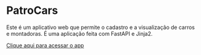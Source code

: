 # PatroCars

Este é um aplicativo web que permite o cadastro e a visualização de carros e montadoras. É uma aplicação feita com FastAPI e Jinja2.

[Clique aqui para acessar o app](https://patrocars.onrender.com/)